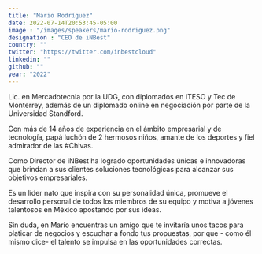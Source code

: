 ```yaml
---
title: "Mario Rodríguez"
date: 2022-07-14T20:53:45-05:00
image : "/images/speakers/mario-rodriguez.png"
designation : "CEO de iNBest"
country: ""
twitter: "https://twitter.com/inbestcloud"
linkedin: ""
github: ""
year: "2022"
---
```


Lic. en Mercadotecnia por la UDG, con diplomados en ITESO y Tec de Monterrey, además de un diplomado online en negociación por parte de la Universidad Standford.

Con más de 14 años de experiencia en el ámbito empresarial y de tecnología, papá luchón de 2 hermosos niños, amante de los deportes y fiel admirador de las #Chivas.

Como Director de iNBest ha logrado oportunidades únicas e innovadoras que brindan a sus clientes soluciones tecnológicas para alcanzar sus objetivos empresariales.

Es un líder nato que inspira con su personalidad única, promueve el desarrollo personal de todos los miembros de su equipo y motiva a jóvenes talentosos en México apostando por sus ideas.

Sin duda, en Mario encuentras un amigo que te invitaría unos tacos para platicar de negocios y escuchar a fondo tus propuestas, por que - como él mismo dice- el talento se impulsa en las oportunidades correctas.